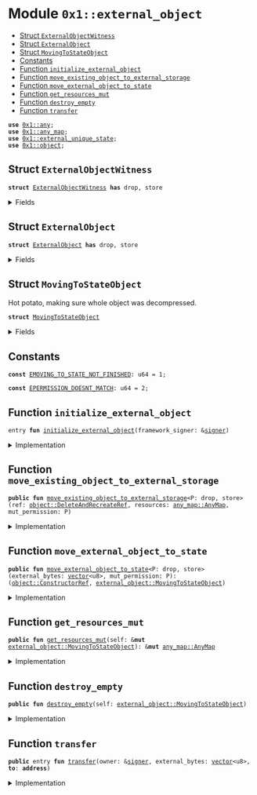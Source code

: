 
<a id="0x1_external_object"></a>

# Module `0x1::external_object`



-  [Struct `ExternalObjectWitness`](#0x1_external_object_ExternalObjectWitness)
-  [Struct `ExternalObject`](#0x1_external_object_ExternalObject)
-  [Struct `MovingToStateObject`](#0x1_external_object_MovingToStateObject)
-  [Constants](#@Constants_0)
-  [Function `initialize_external_object`](#0x1_external_object_initialize_external_object)
-  [Function `move_existing_object_to_external_storage`](#0x1_external_object_move_existing_object_to_external_storage)
-  [Function `move_external_object_to_state`](#0x1_external_object_move_external_object_to_state)
-  [Function `get_resources_mut`](#0x1_external_object_get_resources_mut)
-  [Function `destroy_empty`](#0x1_external_object_destroy_empty)
-  [Function `transfer`](#0x1_external_object_transfer)


<pre><code><b>use</b> <a href="../../aptos-stdlib/doc/any.md#0x1_any">0x1::any</a>;
<b>use</b> <a href="../../aptos-stdlib/doc/any_map.md#0x1_any_map">0x1::any_map</a>;
<b>use</b> <a href="external_unique_state.md#0x1_external_unique_state">0x1::external_unique_state</a>;
<b>use</b> <a href="object.md#0x1_object">0x1::object</a>;
</code></pre>



<a id="0x1_external_object_ExternalObjectWitness"></a>

## Struct `ExternalObjectWitness`



<pre><code><b>struct</b> <a href="external_object.md#0x1_external_object_ExternalObjectWitness">ExternalObjectWitness</a> <b>has</b> drop, store
</code></pre>



<details>
<summary>Fields</summary>


<dl>
<dt>
<code>dummy_field: bool</code>
</dt>
<dd>

</dd>
</dl>


</details>

<a id="0x1_external_object_ExternalObject"></a>

## Struct `ExternalObject`



<pre><code><b>struct</b> <a href="external_object.md#0x1_external_object_ExternalObject">ExternalObject</a> <b>has</b> drop, store
</code></pre>



<details>
<summary>Fields</summary>


<dl>
<dt>
<code>object_ref: <a href="object.md#0x1_object_CreateAtAddressRef">object::CreateAtAddressRef</a></code>
</dt>
<dd>
 Object address used when object is uncompressed
</dd>
<dt>
<code>resources: <a href="../../aptos-stdlib/doc/any_map.md#0x1_any_map_AnyMap">any_map::AnyMap</a></code>
</dt>
<dd>

</dd>
<dt>
<code>mut_permission: <a href="../../aptos-stdlib/doc/any.md#0x1_any_Any">any::Any</a></code>
</dt>
<dd>

</dd>
</dl>


</details>

<a id="0x1_external_object_MovingToStateObject"></a>

## Struct `MovingToStateObject`

Hot potato, making sure whole object was decompressed.


<pre><code><b>struct</b> <a href="external_object.md#0x1_external_object_MovingToStateObject">MovingToStateObject</a>
</code></pre>



<details>
<summary>Fields</summary>


<dl>
<dt>
<code>resources: <a href="../../aptos-stdlib/doc/any_map.md#0x1_any_map_AnyMap">any_map::AnyMap</a></code>
</dt>
<dd>

</dd>
</dl>


</details>

<a id="@Constants_0"></a>

## Constants


<a id="0x1_external_object_EMOVING_TO_STATE_NOT_FINISHED"></a>



<pre><code><b>const</b> <a href="external_object.md#0x1_external_object_EMOVING_TO_STATE_NOT_FINISHED">EMOVING_TO_STATE_NOT_FINISHED</a>: u64 = 1;
</code></pre>



<a id="0x1_external_object_EPERMISSION_DOESNT_MATCH"></a>



<pre><code><b>const</b> <a href="external_object.md#0x1_external_object_EPERMISSION_DOESNT_MATCH">EPERMISSION_DOESNT_MATCH</a>: u64 = 2;
</code></pre>



<a id="0x1_external_object_initialize_external_object"></a>

## Function `initialize_external_object`



<pre><code>entry <b>fun</b> <a href="external_object.md#0x1_external_object_initialize_external_object">initialize_external_object</a>(framework_signer: &<a href="../../aptos-stdlib/../move-stdlib/doc/signer.md#0x1_signer">signer</a>)
</code></pre>



<details>
<summary>Implementation</summary>


<pre><code>entry <b>fun</b> <a href="external_object.md#0x1_external_object_initialize_external_object">initialize_external_object</a>(framework_signer: &<a href="../../aptos-stdlib/../move-stdlib/doc/signer.md#0x1_signer">signer</a>) {
    <a href="external_unique_state.md#0x1_external_unique_state_enable_external_storage_for_type">external_unique_state::enable_external_storage_for_type</a>&lt;<a href="external_object.md#0x1_external_object_ExternalObject">ExternalObject</a>, <a href="external_object.md#0x1_external_object_ExternalObjectWitness">ExternalObjectWitness</a>&gt;(framework_signer, <a href="external_object.md#0x1_external_object_ExternalObjectWitness">ExternalObjectWitness</a> {});
}
</code></pre>



</details>

<a id="0x1_external_object_move_existing_object_to_external_storage"></a>

## Function `move_existing_object_to_external_storage`



<pre><code><b>public</b> <b>fun</b> <a href="external_object.md#0x1_external_object_move_existing_object_to_external_storage">move_existing_object_to_external_storage</a>&lt;P: drop, store&gt;(ref: <a href="object.md#0x1_object_DeleteAndRecreateRef">object::DeleteAndRecreateRef</a>, resources: <a href="../../aptos-stdlib/doc/any_map.md#0x1_any_map_AnyMap">any_map::AnyMap</a>, mut_permission: P)
</code></pre>



<details>
<summary>Implementation</summary>


<pre><code><b>public</b> <b>fun</b> <a href="external_object.md#0x1_external_object_move_existing_object_to_external_storage">move_existing_object_to_external_storage</a>&lt;P: drop + store&gt;(ref: DeleteAndRecreateRef, resources: AnyMap, mut_permission: P) {
    <b>let</b> object_ref = <a href="object.md#0x1_object_delete_and_can_recreate">object::delete_and_can_recreate</a>(ref);

    <b>let</b> compressed_object = <a href="external_object.md#0x1_external_object_ExternalObject">ExternalObject</a> {
        object_ref,
        resources,
        mut_permission: <a href="../../aptos-stdlib/doc/any.md#0x1_any_pack">any::pack</a>(mut_permission),
    };

    <a href="external_unique_state.md#0x1_external_unique_state_move_to_external_storage">external_unique_state::move_to_external_storage</a>(compressed_object, &<a href="external_object.md#0x1_external_object_ExternalObjectWitness">ExternalObjectWitness</a> {});
}
</code></pre>



</details>

<a id="0x1_external_object_move_external_object_to_state"></a>

## Function `move_external_object_to_state`



<pre><code><b>public</b> <b>fun</b> <a href="external_object.md#0x1_external_object_move_external_object_to_state">move_external_object_to_state</a>&lt;P: drop, store&gt;(external_bytes: <a href="../../aptos-stdlib/../move-stdlib/doc/vector.md#0x1_vector">vector</a>&lt;u8&gt;, mut_permission: P): (<a href="object.md#0x1_object_ConstructorRef">object::ConstructorRef</a>, <a href="external_object.md#0x1_external_object_MovingToStateObject">external_object::MovingToStateObject</a>)
</code></pre>



<details>
<summary>Implementation</summary>


<pre><code><b>public</b> <b>fun</b> <a href="external_object.md#0x1_external_object_move_external_object_to_state">move_external_object_to_state</a>&lt;P: drop + store&gt;(external_bytes: <a href="../../aptos-stdlib/../move-stdlib/doc/vector.md#0x1_vector">vector</a>&lt;u8&gt;, mut_permission: P): (ConstructorRef, <a href="external_object.md#0x1_external_object_MovingToStateObject">MovingToStateObject</a>) {
    <b>let</b> <a href="external_object.md#0x1_external_object_ExternalObject">ExternalObject</a> {
        object_ref,
        resources,
        mut_permission: external_mut_perm,
    } = <a href="external_unique_state.md#0x1_external_unique_state_extract">external_unique_state::extract</a>&lt;<a href="external_object.md#0x1_external_object_ExternalObject">ExternalObject</a>, <a href="external_object.md#0x1_external_object_ExternalObjectWitness">ExternalObjectWitness</a>&gt;(external_bytes, &<a href="external_object.md#0x1_external_object_ExternalObjectWitness">ExternalObjectWitness</a> {});
    <b>assert</b>!(mut_permission == external_mut_perm.unpack(), <a href="external_object.md#0x1_external_object_EPERMISSION_DOESNT_MATCH">EPERMISSION_DOESNT_MATCH</a>);

    <b>let</b> constructor_ref = <a href="object.md#0x1_object_create_object_at_address_from_ref">object::create_object_at_address_from_ref</a>(object_ref);

    (constructor_ref, <a href="external_object.md#0x1_external_object_MovingToStateObject">MovingToStateObject</a> {
        resources: resources,
    })
}
</code></pre>



</details>

<a id="0x1_external_object_get_resources_mut"></a>

## Function `get_resources_mut`



<pre><code><b>public</b> <b>fun</b> <a href="external_object.md#0x1_external_object_get_resources_mut">get_resources_mut</a>(self: &<b>mut</b> <a href="external_object.md#0x1_external_object_MovingToStateObject">external_object::MovingToStateObject</a>): &<b>mut</b> <a href="../../aptos-stdlib/doc/any_map.md#0x1_any_map_AnyMap">any_map::AnyMap</a>
</code></pre>



<details>
<summary>Implementation</summary>


<pre><code><b>public</b> <b>fun</b> <a href="external_object.md#0x1_external_object_get_resources_mut">get_resources_mut</a>(self: &<b>mut</b> <a href="external_object.md#0x1_external_object_MovingToStateObject">MovingToStateObject</a>): &<b>mut</b> AnyMap {
    &<b>mut</b> self.resources
}
</code></pre>



</details>

<a id="0x1_external_object_destroy_empty"></a>

## Function `destroy_empty`



<pre><code><b>public</b> <b>fun</b> <a href="external_object.md#0x1_external_object_destroy_empty">destroy_empty</a>(self: <a href="external_object.md#0x1_external_object_MovingToStateObject">external_object::MovingToStateObject</a>)
</code></pre>



<details>
<summary>Implementation</summary>


<pre><code><b>public</b> <b>fun</b> <a href="external_object.md#0x1_external_object_destroy_empty">destroy_empty</a>(self: <a href="external_object.md#0x1_external_object_MovingToStateObject">MovingToStateObject</a>) {
    <b>assert</b>!(<a href="../../aptos-stdlib/doc/any_map.md#0x1_any_map_length">any_map::length</a>(&self.resources) == 0, <a href="external_object.md#0x1_external_object_EMOVING_TO_STATE_NOT_FINISHED">EMOVING_TO_STATE_NOT_FINISHED</a>);
    <b>let</b> <a href="external_object.md#0x1_external_object_MovingToStateObject">MovingToStateObject</a> {
        resources: _
    } = self;
}
</code></pre>



</details>

<a id="0x1_external_object_transfer"></a>

## Function `transfer`



<pre><code><b>public</b> entry <b>fun</b> <a href="external_object.md#0x1_external_object_transfer">transfer</a>(owner: &<a href="../../aptos-stdlib/../move-stdlib/doc/signer.md#0x1_signer">signer</a>, external_bytes: <a href="../../aptos-stdlib/../move-stdlib/doc/vector.md#0x1_vector">vector</a>&lt;u8&gt;, <b>to</b>: <b>address</b>)
</code></pre>



<details>
<summary>Implementation</summary>


<pre><code><b>public</b> entry <b>fun</b> <a href="external_object.md#0x1_external_object_transfer">transfer</a>(owner: &<a href="../../aptos-stdlib/../move-stdlib/doc/signer.md#0x1_signer">signer</a>, external_bytes: <a href="../../aptos-stdlib/../move-stdlib/doc/vector.md#0x1_vector">vector</a>&lt;u8&gt;, <b>to</b>: <b>address</b>) {
    <b>let</b> <a href="external_object.md#0x1_external_object_ExternalObject">ExternalObject</a> {
        object_ref,
        resources,
        mut_permission,
    } = <a href="external_unique_state.md#0x1_external_unique_state_extract">external_unique_state::extract</a>&lt;<a href="external_object.md#0x1_external_object_ExternalObject">ExternalObject</a>, <a href="external_object.md#0x1_external_object_ExternalObjectWitness">ExternalObjectWitness</a>&gt;(external_bytes, &<a href="external_object.md#0x1_external_object_ExternalObjectWitness">ExternalObjectWitness</a> {});

    <b>let</b> constructor_ref = <a href="object.md#0x1_object_create_object_at_address_from_ref">object::create_object_at_address_from_ref</a>(object_ref);

    <a href="object.md#0x1_object_transfer">object::transfer</a>&lt;ObjectCore&gt;(owner, constructor_ref.object_from_constructor_ref(), <b>to</b>);

    <b>let</b> object_ref = <a href="object.md#0x1_object_delete_and_can_recreate">object::delete_and_can_recreate</a>(constructor_ref.generate_delete_and_recreate_ref());
    <b>let</b> compressed_object = <a href="external_object.md#0x1_external_object_ExternalObject">ExternalObject</a> {
        object_ref,
        resources,
        mut_permission,
    };

    <a href="external_unique_state.md#0x1_external_unique_state_move_to_external_storage">external_unique_state::move_to_external_storage</a>(compressed_object, &<a href="external_object.md#0x1_external_object_ExternalObjectWitness">ExternalObjectWitness</a> {});
}
</code></pre>



</details>


[move-book]: https://aptos.dev/move/book/SUMMARY
